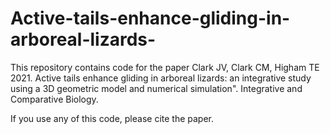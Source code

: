 # Active-tails-enhance-gliding-in-arboreal-lizards-
This repository contains code for the paper Clark JV, Clark CM, Higham TE 2021. Active tails enhance gliding in arboreal lizards: an integrative study using a 3D geometric model and numerical simulation". Integrative and Comparative Biology.

If you use any of this code, please cite the paper.
